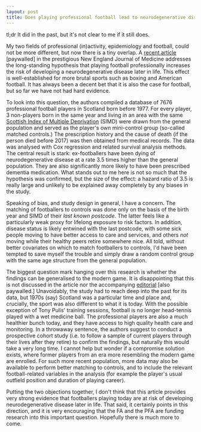 ```yaml
---
layout: post
title: Does playing professional football lead to neurodegenerative diseases?
---
```

tl;dr It did in the past, but it's not clear to me if it still does.

My two fields of professional (in)activity,
epidemiology and football, could not be more different, but 
now there is a tiny overlap. 
A [recent article](https://www.nejm.org/doi/full/10.1056/NEJMoa1908483) 
[paywalled] in the prestigious New England Journal of Medicine addresses the
long-standing hypothesis that playing football professionally increases the
risk of developing a neurodegenerative disease later in life. This effect is well-established 
for more
brutal sports such as boxing and American football. It has always
been a decent bet that it is also the case for football, but so far we have not had hard 
evidence. 

To look into this question, the authors compiled a database of 7676 professional
football players in Scotland born before 1977. For every player, 3 non-players
born in the same year and living in an area with the same 
[Scottish Index of Multiple Deprivation](https://www2.gov.scot/Topics/Statistics/SIMD)
(SIMD) were drawn from the general population and served as the player's own mini-control 
group (so-called matched controls.) The prescription history and the cause of 
death (if the person died before 2017) was then obtained from medical records.
The data was analysed with Cox regression and related survival analysis methods. The central
result is stark: ex-footballers have been dying of neurodegenerative disease at a rate 
3.5 times higher than the general population. They are also 
significantly more likely to have been prescribed dementia medication. What
stands out to me here is not so much that the hypothesis was confirmed, 
but the size of the effect: a hazard ratio of 3.5 is 
really large and unlikely to be explained away completely by any biases in the study.

Speaking of bias, and study design in general, I have a concern.
The matching of footballers to controls was done only on the basis of the birth
year and SIMD of their _last known postcode_. The latter feels like a 
particularly weak proxy for lifelong exposure to risk factors. In
addition, disease status is likely entwined with the last postcode,
with some sick people moving to have better access to care and services, and others
_not_ moving while their healthy peers retire somewhere nice. 
All told, without better covariates
on which to match footballers to controls, I'd have been tempted to save myself 
the trouble and simply draw a random control group with the same age structure 
from the general population. 

The biggest question mark hanging over this research is whether the findings can be generalised 
to the modern game. It is disappointing that this is not 
discussed in the article nor the accompanying [editorial](https://www.nejm.org/doi/full/10.1056/NEJMe1912071) [also paywalled.]
Unavoidably, the study had to reach deep into the past for its data,
but 1970s (say) Scotland was a particular time and place and, crucially, the sport was also 
different to what it is today. With the possible exception of Tony
Pulis' training sessions, football is no longer head-tennis played with a wet medicine ball. 
The professional players are also a much healthier bunch today, and they have access 
to high quality health care 
and monitoring. In a throwaway sentence, the authors suggest to conduct a prospective 
cohort study (i.e. to follow a sample of current players through their lives after they retire)
to confirm the findings, but
naturally this would take a very long time. I cannot help but wonder if a compromise
solution exists, where former players from an era more resembling the modern game
are enrolled. For such more recent population, more data may also be available
to perform better matching to controls, and to include the relevant football-related
variables in the analysis (for example the player's usual outfield position and duration of playing career).

Putting the two objections together, I don't think that this article provides
very strong evidence that footballers playing today are at risk of developing 
neurodegenerative disease later in life. That said, it certainly points in this
direction, and it is very encouraging that the FA and the PFA are 
funding research into this important question. Hopefully there is much more to come.
